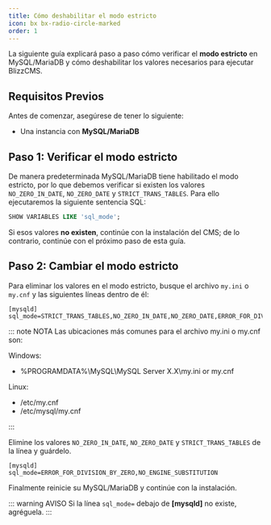```yaml
---
title: Cómo deshabilitar el modo estricto
icon: bx bx-radio-circle-marked
order: 1
---
```


La siguiente guía explicará paso a paso cómo verificar el **modo estricto** en MySQL/MariaDB y cómo deshabilitar los valores necesarios para ejecutar BlizzCMS.

## Requisitos Previos

Antes de comenzar, asegúrese de tener lo siguiente:

- Una instancia con **MySQL/MariaDB**

## Paso 1: Verificar el modo estricto

De manera predeterminada MySQL/MariaDB tiene habilitado el modo estricto, por lo que debemos verificar si existen los valores `NO_ZERO_IN_DATE`, `NO_ZERO_DATE` y `STRICT_TRANS_TABLES`. Para ello ejecutaremos la siguiente sentencia SQL:

```sql
SHOW VARIABLES LIKE 'sql_mode';
```

Si esos valores **no existen**, continúe con la instalación del CMS; de lo contrario, continúe con el próximo paso de esta guía.

## Paso 2: Cambiar el modo estricto

Para eliminar los valores en el modo estricto, busque el archivo `my.ini` o `my.cnf` y las siguientes líneas dentro de él:

```
[mysqld]
sql_mode=STRICT_TRANS_TABLES,NO_ZERO_IN_DATE,NO_ZERO_DATE,ERROR_FOR_DIVISION_BY_ZERO,NO_ENGINE_SUBSTITUTION
```

::: note NOTA
Las ubicaciones más comunes para el archivo my.ini o my.cnf son:

Windows:

- %PROGRAMDATA%\MySQL\MySQL Server X.X\my.ini or my.cnf

Linux:

- /etc/my.cnf
- /etc/mysql/my.cnf

:::

Elimine los valores `NO_ZERO_IN_DATE`, `NO_ZERO_DATE` y `STRICT_TRANS_TABLES` de la línea y guárdelo.

```
[mysqld]
sql_mode=ERROR_FOR_DIVISION_BY_ZERO,NO_ENGINE_SUBSTITUTION
```

Finalmente reinicie su MySQL/MariaDB y continúe con la instalación.

::: warning AVISO
Si la línea `sql_mode=` debajo de **[mysqld]** no existe, agréguela.
:::
